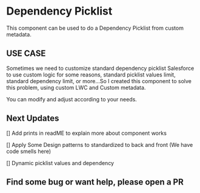 # Dependency Picklist

This component can be used to do a Dependency Picklist from custom metadata.


## USE CASE

Sometimes we need to customize standard dependency picklist Salesforce to use custom logic for some reasons, standard picklist values limit, standard dependency limit, or more...So I created this component to solve this problem, using custom LWC and Custom metadata.

You can modify and adjust according to your needs.

## Next Updates

[] Add prints in readME to explain more about component works

[] Apply Some Design patterns to standardized to back and front (We have code smells here)

[] Dynamic picklist values and dependency

## Find some bug or want help, please open a PR
